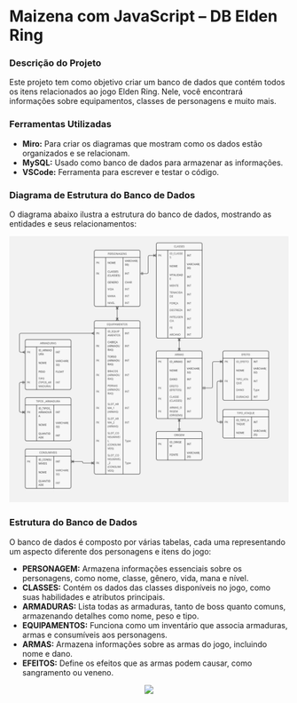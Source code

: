 <h1 align="left">Maizena com JavaScript – DB Elden Ring</h1>

<h3>Descrição do Projeto</h3>
<p>Este projeto tem como objetivo criar um banco de dados que contém todos os itens relacionados ao jogo Elden Ring. Nele, você encontrará informações sobre equipamentos, classes de personagens e muito mais.</p>

<h3>Ferramentas Utilizadas</h3>
<ul>
    <li><strong>Miro:</strong> Para criar os diagramas que mostram como os dados estão organizados e se relacionam.</li>
    <li><strong>MySQL:</strong> Usado como banco de dados para armazenar as informações.</li>
    <li><strong>VSCode:</strong> Ferramenta para escrever e testar o código.</li>
</ul>

<h3>Diagrama de Estrutura do Banco de Dados</h3>
<p>O diagrama abaixo ilustra a estrutura do banco de dados, mostrando as entidades e seus relacionamentos:</p>
<div align="center">
    <img src="Diagramas/Der.jpg" alt="Diagrama de Estrutura do Banco de Dados" style="max-width: 100%; height: auto;">
</div>

<h3>Estrutura do Banco de Dados</h3>
<p>O banco de dados é composto por várias tabelas, cada uma representando um aspecto diferente dos personagens e itens do jogo:</p>
<ul>
    <li><strong>PERSONAGEM:</strong> Armazena informações essenciais sobre os personagens, como nome, classe, gênero, vida, mana e nível.</li>
    <li><strong>CLASSES:</strong> Contém os dados das classes disponíveis no jogo, como suas habilidades e atributos principais.</li>
    <li><strong>ARMADURAS:</strong> Lista todas as armaduras, tanto de boss quanto comuns, armazenando detalhes como nome, peso e tipo.</li>
    <li><strong>EQUIPAMENTOS:</strong> Funciona como um inventário que associa armaduras, armas e consumíveis aos personagens.</li>
    <li><strong>ARMAS:</strong> Armazena informações sobre as armas do jogo, incluindo nome e dano.</li>
    <li><strong>EFEITOS:</strong> Define os efeitos que as armas podem causar, como sangramento ou veneno.</li>
</ul>

<div align="center">
    <img height="200" src="https://i.pinimg.com/originals/bb/b2/06/bbb206d9da53f6152db84a31f61ad675.gif" />
</div>

